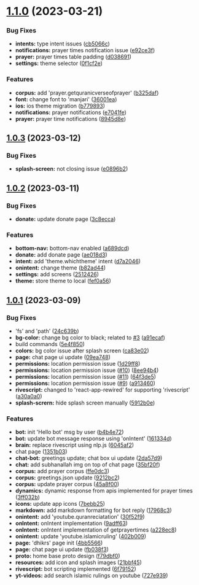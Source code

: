 # [1.1.0](https://github.com/Muhammed-Rahif/swadeeq/compare/v1.0.3...v1.1.0) (2023-03-21)


### Bug Fixes

* **intents:** type intent issues ([cb5066c](https://github.com/Muhammed-Rahif/swadeeq/commit/cb5066c942fd693b523c1d9a11cbee2b01c027af))
* **notifications:** prayer times notification issue ([e92ce3f](https://github.com/Muhammed-Rahif/swadeeq/commit/e92ce3ffb7b5b92f87aaa84363fb2f4799130467))
* **prayer:** prayer times table padding ([d038691](https://github.com/Muhammed-Rahif/swadeeq/commit/d03869154b6bca798672254b6c0ab4bc13ca4837))
* **settings:** theme selector ([0f1cf2e](https://github.com/Muhammed-Rahif/swadeeq/commit/0f1cf2e753849fc2e7d6ff0541e4ba9976847bd4))


### Features

* **corpus:** add 'prayer.getquranicverseofprayer' ([b325daf](https://github.com/Muhammed-Rahif/swadeeq/commit/b325daf4d261e9cf3b639b3a5cefd803347fa194))
* **font:** change font to 'manjari' ([36001ea](https://github.com/Muhammed-Rahif/swadeeq/commit/36001eaf83a51749cc6880f535d3bc35bd88119e))
* **ios:** ios theme migration ([b779893](https://github.com/Muhammed-Rahif/swadeeq/commit/b7798938d91ec82a63e5331eb44121e9d48ba48b))
* **notifications:** prayer notifications ([e7041fe](https://github.com/Muhammed-Rahif/swadeeq/commit/e7041fedc6e1d459650f68ee8b67d2594ccb28a5))
* **prayer:** prayer time notifications ([8945d8e](https://github.com/Muhammed-Rahif/swadeeq/commit/8945d8e2e78f3424e7fc9b060587a0667b8604bb))



## [1.0.3](https://github.com/Muhammed-Rahif/swadeeq/compare/v1.0.2...v1.0.3) (2023-03-12)


### Bug Fixes

* **splash-screen:** not closing issue ([e0896b2](https://github.com/Muhammed-Rahif/swadeeq/commit/e0896b256403129136a64e6c2b1a3503ddd5a51c))



## [1.0.2](https://github.com/Muhammed-Rahif/swadeeq/compare/v1.0.1...v1.0.2) (2023-03-11)


### Bug Fixes

* **donate:** update donate page ([3c8ecca](https://github.com/Muhammed-Rahif/swadeeq/commit/3c8ecca3dbf40488220bb058a072dd8b62ae89b5))


### Features

* **bottom-nav:** bottom-nav enabled ([a689dcd](https://github.com/Muhammed-Rahif/swadeeq/commit/a689dcd7f797e2533c52d1c737bfda2826db5b68))
* **donate:** add donate page ([ae018d3](https://github.com/Muhammed-Rahif/swadeeq/commit/ae018d3bbe7c54337b938044f15e1005edfc91d9))
* **intent:** add 'theme.whichtheme' intent ([d7a2046](https://github.com/Muhammed-Rahif/swadeeq/commit/d7a20468f9d772f91bdebdf3e516e58789b9cba4))
* **onintent:** change theme ([b82ad44](https://github.com/Muhammed-Rahif/swadeeq/commit/b82ad4477bc218cecb417d37869e665fb4545c67))
* **settings:** add screens ([2512426](https://github.com/Muhammed-Rahif/swadeeq/commit/251242658124e48fabacf854501b9ab125ed0e8b))
* **theme:** store theme to local ([fef0a56](https://github.com/Muhammed-Rahif/swadeeq/commit/fef0a56065891925e924cf2e78c16b221f047f11))



## [1.0.1](https://github.com/Muhammed-Rahif/swadeeq/compare/v1.0.0...v1.0.1) (2023-03-09)


### Bug Fixes

* 'fs' and 'path' ([24c639b](https://github.com/Muhammed-Rahif/swadeeq/commit/24c639bff29f4efaae0d14b6cca05dc6ad61b670))
* **bg-color:** change bg color to black; related to [#3](https://github.com/Muhammed-Rahif/swadeeq/issues/3) ([a91ecaf](https://github.com/Muhammed-Rahif/swadeeq/commit/a91ecaffb0dc80d74b465846b52c1c32ae214b9b))
* build commands ([5e4f850](https://github.com/Muhammed-Rahif/swadeeq/commit/5e4f850cee46092e8f7119957e7e8379d416eba0))
* **colors:** bg color issue after splash screen ([ca83e02](https://github.com/Muhammed-Rahif/swadeeq/commit/ca83e0277608717a60cb8b5b893f5b09e6b9fa9b))
* **page:** chat page ui update ([09ea748](https://github.com/Muhammed-Rahif/swadeeq/commit/09ea748adea3419f239ee41981ab73e1eb2b09a1))
* **permissions:** location permission issue ([1d29ff8](https://github.com/Muhammed-Rahif/swadeeq/commit/1d29ff87f65bbcb829f647ed844e2b1c854998f0))
* **permissions:** location permission issue ([#10](https://github.com/Muhammed-Rahif/swadeeq/issues/10)) ([8ee94b4](https://github.com/Muhammed-Rahif/swadeeq/commit/8ee94b4c9805b7a758e0c8599bb3b0b53918bfc3))
* **permissions:** location permission issue ([#11](https://github.com/Muhammed-Rahif/swadeeq/issues/11)) ([64f3de5](https://github.com/Muhammed-Rahif/swadeeq/commit/64f3de50e688ed771015f9fcd3e641a804206a62))
* **permissions:** location permission issue ([#9](https://github.com/Muhammed-Rahif/swadeeq/issues/9)) ([a913460](https://github.com/Muhammed-Rahif/swadeeq/commit/a9134607ebed268e233120922a604e18cb27ec6b))
* **rivescript:** changed to 'react-app-rewired' for supporting 'rivescript' ([a30a0a0](https://github.com/Muhammed-Rahif/swadeeq/commit/a30a0a01954497789b451c5c0c74a17261a1e208))
* **splash-scrern:** hide splash screen manually ([5912b0e](https://github.com/Muhammed-Rahif/swadeeq/commit/5912b0e01fbe60733bdc88fb2bb6a320ddce9deb))


### Features

* **bot:** init 'Hello bot' msg by user ([b4b4e72](https://github.com/Muhammed-Rahif/swadeeq/commit/b4b4e72696059da1e8e86b7deeb604f46a50b69d))
* **bot:** update bot message response using 'onIntent' ([161334d](https://github.com/Muhammed-Rahif/swadeeq/commit/161334d8a1dc117f917a66267a790d6f98dd029b))
* **brain:** replace rivescript using nlp.js ([6045af2](https://github.com/Muhammed-Rahif/swadeeq/commit/6045af299a8f64cac0ad55cabe26711030ee6803))
* chat page ([1351b03](https://github.com/Muhammed-Rahif/swadeeq/commit/1351b036f0a39af89f3b7661f55d37eef5d2808f))
* **chat-bot:** greetings update; chat box ui update ([2da57d9](https://github.com/Muhammed-Rahif/swadeeq/commit/2da57d9d93a9088303e18298d37bb2c14c13b75c))
* **chat:** add subhanallah img on top of chat page ([35bf20f](https://github.com/Muhammed-Rahif/swadeeq/commit/35bf20f5f142a822cfc349ce64bd83124e55b940))
* **corpus:** add prayer corpus ([ffe0dc3](https://github.com/Muhammed-Rahif/swadeeq/commit/ffe0dc3ebdd38eab724a2b9d9a7fdc7d87f86ad9))
* **corpus:** greetings.json update ([9212bc2](https://github.com/Muhammed-Rahif/swadeeq/commit/9212bc2af2ddeba666f119d36f1f04894d0d7ed2))
* **corpus:** update prayer corpus ([45a8f00](https://github.com/Muhammed-Rahif/swadeeq/commit/45a8f0003646cb25fa5115f01b6e1246f5a9854b))
* **dynamics:** dynamic response from apis implemented for prayer times ([3ff032b](https://github.com/Muhammed-Rahif/swadeeq/commit/3ff032b2d19e8a5837f5d30345c650a85c280fe8))
* **icons:** update app icons ([7bebb25](https://github.com/Muhammed-Rahif/swadeeq/commit/7bebb25238301fbaa735046b0f4e00fe7a66d076))
* **markdown:** add markdown formatting for bot reply ([17968c3](https://github.com/Muhammed-Rahif/swadeeq/commit/17968c3ef8701537b3e6b4bebab2f6addaaca05d))
* **onintent:** add 'youtube.quranreciatation' ([30f52f9](https://github.com/Muhammed-Rahif/swadeeq/commit/30f52f91116f22759e672aa7115188db4049170d))
* **onIntent:** onIntent implementation ([9adff63](https://github.com/Muhammed-Rahif/swadeeq/commit/9adff63a4931c3c77715886d71a6f6b2f812edec))
* **onIntent:** onIntent implementation of getprayertimes ([a228ec8](https://github.com/Muhammed-Rahif/swadeeq/commit/a228ec8a25c2619b24d3937ae7d2709e24e7d471))
* **onintent:** update 'youtube.islamicruling' ([402b009](https://github.com/Muhammed-Rahif/swadeeq/commit/402b00984cd5522fec0fe1871efce320c849cf6d))
* **page:** 'dhikrs' page init ([4bb5566](https://github.com/Muhammed-Rahif/swadeeq/commit/4bb55663ee9042df1ea486a6a8c15f9f06504522))
* **page:** chat page ui update ([fb038f3](https://github.com/Muhammed-Rahif/swadeeq/commit/fb038f38049378869d37136da53190825564d653))
* **proto:** home base proto design ([f79dbf0](https://github.com/Muhammed-Rahif/swadeeq/commit/f79dbf0ad01deab01abae23e707c0f70f32341bd))
* **resources:** add icon and splash images ([21bbf45](https://github.com/Muhammed-Rahif/swadeeq/commit/21bbf45d1370c57bdc794a3f8994648024e89b4c))
* **rivescript:** bot scripting implemented ([6f79152](https://github.com/Muhammed-Rahif/swadeeq/commit/6f7915257a6c3d6ae5fe475e66ab96459553e348))
* **yt-videos:** add search islamic rulings on youtube ([727e939](https://github.com/Muhammed-Rahif/swadeeq/commit/727e9396d09f13c1acba7f8aecbb4b20f7f68bb2))




